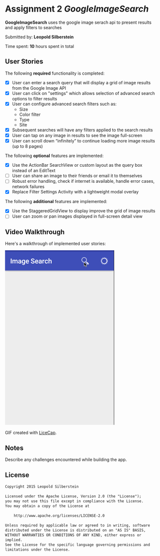 # Assignment 2 *GoogleImageSearch*

**GoogleImageSearch** uses the google image serach api to present results and apply filters to searches

Submitted by: **Leopold Silberstein**

Time spent: **10** hours spent in total

## User Stories

The following **required** functionality is completed:

* [x] User can enter a search query that will display a grid of image results from the Google Image API
* [x] User can click on "settings" which allows selection of advanced search options to filter results
* [x] User can configure advanced search filters such as:
   * Size
   * Color filter 
   * Type 
   * Site 
* [x] Subsequent searches will have any filters applied to the search results
* [x] User can tap on any image in results to see the image full-screen
* [x] User can scroll down “infinitely” to continue loading more image results (up to 8 pages)

The following **optional** features are implemented:

* [x] Use the ActionBar SearchView or custom layout as the query box instead of an EditText
* [ ] User can share an image to their friends or email it to themselves
* [ ] Robust error handling, check if internet is available, handle error cases, network failures
* [x] Replace Filter Settings Activity with a lightweight modal overlay

The following **additional** features are implemented:

* [x] Use the StaggeredGridView to display improve the grid of image results
* [ ] User can zoom or pan images displayed in full-screen detail view

## Video Walkthrough 

Here's a walkthrough of implemented user stories:


![Video Walkthrough](imagesearch-demo.gif)

GIF created with [LiceCap](http://www.cockos.com/licecap/).

## Notes

Describe any challenges encountered while building the app.

## License

    Copyright 2015 Leopold Silberstein

    Licensed under the Apache License, Version 2.0 (the "License");
    you may not use this file except in compliance with the License.
    You may obtain a copy of the License at

        http://www.apache.org/licenses/LICENSE-2.0

    Unless required by applicable law or agreed to in writing, software
    distributed under the License is distributed on an "AS IS" BASIS,
    WITHOUT WARRANTIES OR CONDITIONS OF ANY KIND, either express or implied.
    See the License for the specific language governing permissions and
    limitations under the License.
